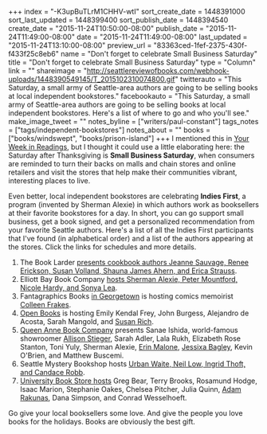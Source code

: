 +++
index = "-K3upBuTLrM1CHHV-wtI"
sort_create_date = 1448391000
sort_last_updated = 1448399400
sort_publish_date = 1448394540
create_date = "2015-11-24T10:50:00-08:00"
publish_date = "2015-11-24T11:49:00-08:00"
date = "2015-11-24T11:49:00-08:00"
last_updated = "2015-11-24T13:10:00-08:00"
preview_url = "83363ced-1fef-2375-430f-f433f25c8eb6"
name = "Don't forget to celebrate Small Business Saturday"
title = "Don't forget to celebrate Small Business Saturday"
type = "Column"
link = ""
shareimage = "http://seattlereviewofbooks.com/webhook-uploads/1448390549145/T_2015102310074800.gif"
twitterauto = "This Saturday, a small army of Seattle-area authors are going to be selling books at local independent bookstores."
facebookauto = "This Saturday, a small army of Seattle-area authors are going to be selling books at local independent bookstores. Here's a list of where to go and who you'll see."
make_image_tweet = ""
notes_byline = ["writers/paul-constant"]
tags_notes = ["tags/independent-bookstores"]
notes_about = ""
books = ["books/windswept", "books/prison-island"]
+++
I mentioned this in [Your Week in Readings](http://seattlereviewofbooks.com/notes/2015/11/23/your-week-in-readings-the-best-literary-events-from-november-23-29/), but I thought it could use a little elaborating here: the Saturday after Thanksgiving is **Small Business Saturday**, when consumers are reminded to turn their backs on malls and chain stores and online retailers and visit the stores that help make their communities vibrant, interesting places to live. 

Even better, local independent bookstores are celebrating **Indies First**, a program (invented by Sherman Alexie) in which authors work as booksellers at their favorite bookstores for a day. In short, you can go support small business, get a book signed, and get a personalized recommendation from your favorite Seattle authors. Here's a list of all the Indies First participants that I've found (in alphabetical order) and a list of the authors appearing at the stores. Click the links for schedules and more details.

1. The Book Larder [presents cookbook authors Jeanne Sauvage, Renee Erickson, Susan Volland, Shauna James Ahern, and Erica Strauss](http://www.booklarder.com/events/info/small-business-saturday).
2. Elliott Bay Book Company [hosts  Sherman Alexie, Peter Mountford, Nicole Hardy, and Sonya Lea](http://www.elliottbaybook.com/event/indies-first).
3. Fantagraphics Books [in Georgetown](https://www.facebook.com/events/1665125207078285/) is hosting comics memoirist [Colleen Frakes](http://seattlereviewofbooks.com/reviews/juvenile-detention/).
4. [Open Books](http://www.openpoetrybooks.com/guest-booksellers-on-small-business-saturday/) is hosting Emily Kendal Frey, John Burgess, Alejandro de Acosta, Sarah Mangold, and [Susan Rich](http://seattlereviewofbooks.com/notes/2015/08/11/the-seattle-school/).
5. [Queen Anne Book Company](http://www.qabookco.com/event/third-annual-indies-first-celebration) presents  Sanae Ishida, world-famous showroomer [Allison Stieger](http://seattlereviewofbooks.com/notes/2015/11/06/independent-bookstore-fan-showrooms-amazon-books/), Sarah Adler, Lala Rukh, Elizabeth Rose Stanton, Toni Yuly, Sherman Alexie, [Erin Malone](http://seattlereviewofbooks.com/notes/2015/11/17/time-capsule/), [Jessixa Bagley](http://seattlereviewofbooks.com/reviews/short-run-i-second-that/), Kevin O'Brien, and Matthew Buscemi.
6. Seattle Mystery Bookshop hosts [Urban Waite, Neil Low, Ingrid Thoft, and Candace Robb](http://www.seattlemystery.com/).
7.  [University Book Store hosts](http://www2.bookstore.washington.edu/_events/events_cal.taf?evmonth=11&evyear=2015&eventid=2015102310074800) Greg Bear, Terry Brooks, Rosamund Hodge, Isaac Marion, Stephanie Oakes, Chelsea Pitcher, Julia Quinn, [Adam Rakunas](http://seattlereviewofbooks.com/reviews/state-of-the-union/), Dana Simpson, and Conrad Wesselhoeft.

Go give your local booksellers some love. And give the people you love books for the holidays. Books are obviously the best gift.